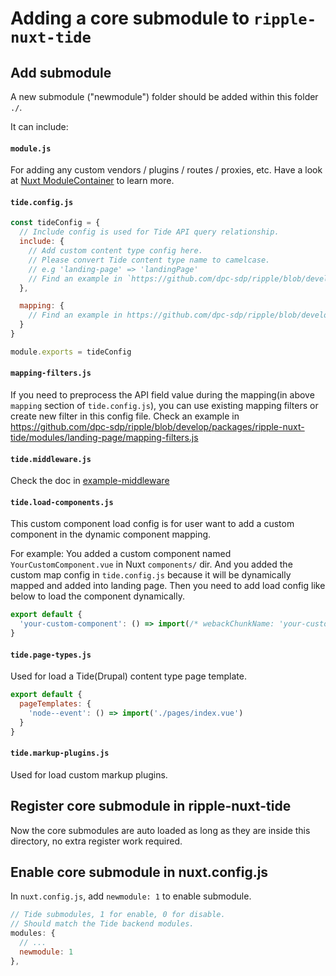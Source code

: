 # Adding a core submodule to `ripple-nuxt-tide`

## Add submodule

A new submodule ("newmodule") folder should be added within this folder `./`.

It can include:

#### `module.js`

For adding any custom vendors / plugins / routes / proxies, etc. Have a look at [Nuxt ModuleContainer](https://nuxtjs.org/api/internals-module-container) to learn more.

#### `tide.config.js`

```Javascript
const tideConfig = {
  // Include config is used for Tide API query relationship.
  include: {
    // Add custom content type config here.
    // Please convert Tide content type name to camelcase.
    // e.g 'landing-page' => 'landingPage'
    // Find an example in `https://github.com/dpc-sdp/ripple/blob/develop/packages/ripple-nuxt-tide/modules/event/tide.config.js`.
  },

  mapping: {
    // Find an example in https://github.com/dpc-sdp/ripple/blob/develop/packages/ripple-nuxt-tide/modules/event/tide.config.js
  }
}

module.exports = tideConfig
```

#### `mapping-filters.js`

  If you need to preprocess the API field value during the mapping(in above `mapping` section of `tide.config.js`), you can use existing mapping filters or create new filter in this config file.
  Check an example in https://github.com/dpc-sdp/ripple/blob/develop/packages/ripple-nuxt-tide/modules/landing-page/mapping-filters.js

#### `tide.middleware.js`

  Check the doc in [example-middleware](https://github.com/dpc-sdp/ripple/tree/develop/examples/basic-examples/tide/modules/example-middleware/README.md)

#### `tide.load-components.js`

  This custom component load config is for user want to add a custom component in the dynamic component mapping.

  For example:
  You added a custom component named `YourCustomComponent.vue` in Nuxt `components/` dir.
  And you added the custom map config in `tide.config.js` because it will be dynamically mapped and added into landing page.
  Then you need to add load config like below to load the component dynamically.

  ```Javascript
  export default {
    'your-custom-component': () => import(/* webackChunkName: 'your-custom-component' */ '~/components/YourCustomComponent')
  }
  ```

#### `tide.page-types.js`

  Used for load a Tide(Drupal) content type page template.

  ```Javascript
  export default {
    pageTemplates: {
      'node--event': () => import('./pages/index.vue')
    }
  }
  ```

#### `tide.markup-plugins.js`

  Used for load custom markup plugins.

## Register core submodule in ripple-nuxt-tide

Now the core submodules are auto loaded as long as they are inside this directory, no extra register work required.

## Enable core submodule in nuxt.config.js

In `nuxt.config.js`, add `newmodule: 1` to enable submodule.

```js
// Tide submodules, 1 for enable, 0 for disable.
// Should match the Tide backend modules.
modules: {
  // ...
  newmodule: 1
},
```
